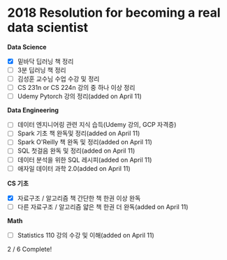 # 2018 Resolution for becoming a real data scientist 

**Data Science**

- [x] 밑바닥 딥러닝 책 정리
- [ ] 3분 딥러닝 책 정리
- [ ] 김성훈 교수님 수업 수강 및 정리
- [ ] CS 231n or CS 224n 강의 중 하나 이상 정리
- [ ] Udemy Pytorch 강의 정리(added on April 11)

**Data Engineering**

- [ ] 데이터 엔지니어링 관련 지식 습득(Udemy 강의, GCP 자격증)
- [ ] Spark 기초 책 완독및 정리(added on April 11)
- [ ] Spark O'Reilly 책 완독 및 정리(added on April 11)
- [ ] SQL 첫걸음 완독 및 정리(added on April 11)
- [ ] 데이터 분석을 위한 SQL 레시피(added on April 11)
- [ ] 애자일 데이터 과학 2.0(added on April 11)

**CS 기초**

- [x] 자료구조 / 알고리즘 책 간단한 책 한권 이상 완독
- [ ] 다른 자료구조 / 알고리즘 얇은 책 한권 더 완독(added on April 11)

**Math**

- [  ] Statistics 110 강의 수강 및 이해(added on April 11)

2 / 6 Complete!
